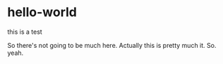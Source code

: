 # hello-world
this is a test 

So there's not going to be much here. Actually this is pretty much it. So. yeah. 

